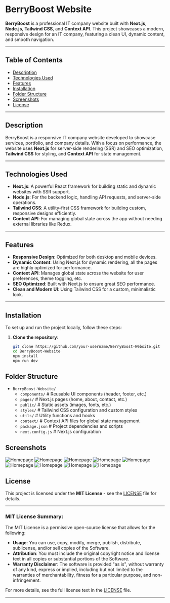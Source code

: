 # **BerryBoost Website**

**BerryBoost** is a professional IT company website built with **Next.js**, **Node.js**, **Tailwind CSS**, and **Context API**. This project showcases a modern, responsive design for an IT company, featuring a clean UI, dynamic content, and smooth navigation.

---

## **Table of Contents**

- [Description](#description)
- [Technologies Used](#technologies-used)
- [Features](#features)
- [Installation](#installation)
- [Folder Structure](#folder-structure)
- [Screenshots](#screenshots)
- [License](#license)

---

## **Description**

BerryBoost is a responsive IT company website developed to showcase services, portfolio, and company details. With a focus on performance, the website uses **Next.js** for server-side rendering (SSR) and SEO optimization, **Tailwind CSS** for styling, and **Context API** for state management.

---

## **Technologies Used**

- **Next.js**: A powerful React framework for building static and dynamic websites with SSR support.
- **Node.js**: For the backend logic, handling API requests, and server-side operations.
- **Tailwind CSS**: A utility-first CSS framework for building custom, responsive designs efficiently.
- **Context API**: For managing global state across the app without needing external libraries like Redux.

---

## **Features**

- **Responsive Design**: Optimized for both desktop and mobile devices.
- **Dynamic Content**: Using Next.js for dynamic rendering, all the pages are highly optimized for performance.
- **Context API**: Manages global state across the website for user preferences, theme toggling, etc.
- **SEO Optimized**: Built with Next.js to ensure great SEO performance.
- **Clean and Modern UI**: Using Tailwind CSS for a custom, minimalistic look.

---

## **Installation**

To set up and run the project locally, follow these steps:

1. **Clone the repository**:

   ```bash
   git clone https://github.com/your-username/BerryBoost-Website.git
   cd BerryBoost-Website
   npm install
   npm run dev
   ```

## **Folder Structure**

- `BerryBoost-Website/`
  - `components/` # Reusable UI components (header, footer, etc.)
  - `pages/` # Next.js pages (home, about, contact, etc.)
  - `public/` # Static assets (images, fonts, etc.)
  - `styles/` # Tailwind CSS configuration and custom styles
  - `utils/` # Utility functions and hooks
  - `context/` # Context API files for global state management
  - `package.json` # Project dependencies and scripts
  - `next.config.js` # Next.js configuration

## **Screenshots**

![Homepage](./public/assets/hoempage1.png)
![Homepage](./public/assets/hoempage2.png)
![Homepage](./public/assets/hoempage3.png)
![Homepage](./public/assets/hoempage4.png)
![Homepage](./public/assets/hoempage5.png)
![Homepage](./public/assets/hoempage6.png)
![Homepage](./public/assets/hoempage7.png)
![Homepage](./public/assets/hoempage8.png)
![Homepage](./public/assets/hoempage9.png)

## **License**

This project is licensed under the **MIT License** - see the [LICENSE](./LICENSE) file for details.

---

### **MIT License Summary**:

The MIT License is a permissive open-source license that allows for the following:

- **Usage**: You can use, copy, modify, merge, publish, distribute, sublicense, and/or sell copies of the Software.
- **Attribution**: You must include the original copyright notice and license text in all copies or substantial portions of the Software.
- **Warranty Disclaimer**: The software is provided "as is", without warranty of any kind, express or implied, including but not limited to the warranties of merchantability, fitness for a particular purpose, and non-infringement.

For more details, see the full license text in the [LICENSE](./LICENSE) file.

---
